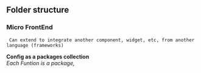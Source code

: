 
## Folder structure
### Micro FrontEnd

``` Can extend to integrate another component, widget, etc, from another language (frameworks)``` </br>

<b>Config as a packages collection</b><br/>
<i> Each Funtion is a package,</i>